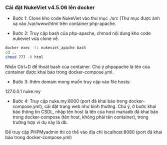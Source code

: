 ### Cài đặt NukeViet v4.5.06 lên docker
- Bước 1: Clone kho code NukeViet vào thư mục ./src (Thư mục được ánh xạ vào /var/www/html trên container php-apache.

- Bước 2: Truy cập bash của php-apache, chmod nội dung kho code nukeviet vừa clone về.

```bash
docker exec -ti nukeviet_apache bash
cd ..
chmod 777 -R html
```

Nhấn Ctrl+D để thoát bash của container. Chú ý phpapache là tên của container được khai báo trong docker-compose.yml.

- Bước 3: thêm domain mong muốn truy cập vào file hosts:

127.0.0.1	nuke.my
- Bước 4: Truy cập nuke.my:8000 (port đã khai báo trong docker-compose.yml), cài đặt trang web như bình thường. Chú ý, ở bước khai báo thông tin CSDL, nhập tên host là tên của host mariadb đã khai báo trong docker-compose (tên host, không phải tên container), trong trường hợp ví dụ này là db.

Để truy cập PHPMyadmin thì có thể vào địa chỉ localhost:8080 (port đã khai báo trong docker-compose.yml)